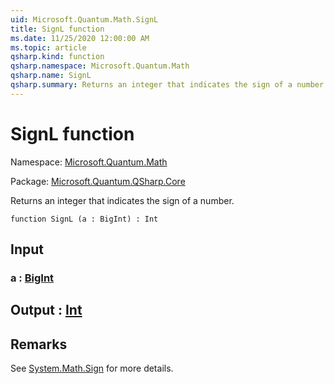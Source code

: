 ```yaml
---
uid: Microsoft.Quantum.Math.SignL
title: SignL function
ms.date: 11/25/2020 12:00:00 AM
ms.topic: article
qsharp.kind: function
qsharp.namespace: Microsoft.Quantum.Math
qsharp.name: SignL
qsharp.summary: Returns an integer that indicates the sign of a number.
---
```


# SignL function

Namespace: [Microsoft.Quantum.Math](xref:Microsoft.Quantum.Math)

Package: [Microsoft.Quantum.QSharp.Core](https://nuget.org/packages/Microsoft.Quantum.QSharp.Core)


Returns an integer that indicates the sign of a number.

```qsharp
function SignL (a : BigInt) : Int
```


## Input

### a : [BigInt](xref:microsoft.quantum.user-guide.language.types)





## Output : [Int](xref:microsoft.quantum.user-guide.language.types)



## Remarks

See [System.Math.Sign](https://docs.microsoft.com/dotnet/api/system.math.sign) for more details.